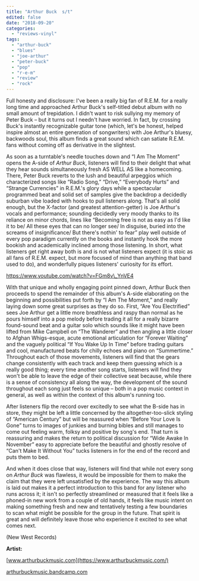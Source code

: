 ```yaml
---
title: "Arthur Buck  s/t"
edited: false
date: "2018-09-20"
categories:
  - "reviews-vinyl"
tags:
  - "arthur-buck"
  - "blues"
  - "joe-arthur"
  - "peter-buck"
  - "pop"
  - "r-e-m"
  - "review"
  - "rock"
---
```


Full honesty and disclosure: I've been a really big fan of R.E.M. for a really long time and approached Arthur Buck's self-titled debut album with no small amount of trepidation. I didn't want to risk sullying my memory of Peter Buck – but it turns out I needn't have worried. In fact, by crossing Buck's instantly recognizable guitar tone (which, let's be honest, helped inspire almost an entire generation of songwriters) with Joe Arthur's bluesy, backwoods soul, this album finds a great sound which can satiate R.E.M. fans without coming off as derivative in the slightest.

As soon as a turntable's needle touches down and “I Am The Moment” opens the A-side of _Arthur Buck_, listeners will find to their delight that what they hear sounds simultaneously fresh AS WELL AS like a homecoming. There, Peter Buck reverts to the lush and beautiful arpeggios which characterized songs like “Radio Song,” “Drive,” “Everybody Hurts” and “Strange Currencies” in R.E.M.'s glory days while a spectacular programmed beat and solid set of samples give the backdrop a decidedly suburban vibe loaded with hooks to pull listeners along. That's all solid enough, but the X-factor (and greatest attention-getter) is Joe Arthur's vocals and performance; sounding decidedly very moody thanks to its reliance on minor chords, lines like “Becoming free is not as easy as I'd like it to be/ All these eyes that can no longer see/ In disguise, buried into the screams of insignificance/ But there's nothin' to fear” play well outside of every pop paradigm currently on the books and instantly hook the more bookish and academically inclined among those listening. In short, what listeners get right away both is and is not what listeners expect (it is stoic as all fans of R.E.M. expect, but more focused of mind than anything that band used to do), and wonderfully piques listeners' curiosity for its effort.

https://www.youtube.com/watch?v=FGm8v\_YnVE4

With that unique and wholly engaging point pinned down, Arthur Buck then proceeds to spend the remainder of this album's A-side elaborating on the beginning and possibilities put forth by “I Am The Moment,” and really laying down some great surprises as they do so. First, “Are You Electrified” sees Joe Arthur get a little more breathless and raspy than normal as he pours himself into a pop melody before trading it all for a really bizarre found-sound beat and a guitar solo which sounds like it might have been lifted from Mike Campbell on “The Wanderer” and then angling a little closer to Afghan Whigs-esque, acute emotional articulation for “Forever Waiting” and the vaguely political “If You Wake Up In Time” before trading guitars and cool, manufactured beats for chilly echoes and piano on “Summertime.” Throughout each of those movements, listeners will find that the gears change consistently with each track and keep them guessing which is a really good thing; every time another song starts, listeners will find they won't be able to leave the edge of their collective seat because, while there is a sense of consistency all along the way, the development of the sound throughout each song just feels so unique – both in a pop music context in general, as well as within the context of this album's running too.

After listeners flip the record over excitedly to see what the B-side has in store, they might be left a little concerned by the altogether-too-slick styling of “American Century” but will be reassured when “Before Your Love Is Gone” turns to images of junkies and burning bibles and still manages to come out feeling warm, folksy and positive by song's end. That turn is reassuring and makes the return to political discussion for “Wide Awake In November” easy to appreciate before the beautiful and ghostly resolve of “Can't Make It Without You” tucks listeners in for the end of the record and puts them to bed.

And when it does close that way, listeners will find that while not every song on _Arthur Buck_ was flawless, it would be impossible for them to make the claim that they were left unsatisfied by the experience. The way this album is laid out makes it a perfect introduction to this band for any listener who runs across it; it isn't so perfectly streamlined or measured that it feels like a phoned-in new work from a couple of old hands, it feels like music intent on making something fresh and new and tentatively testing a few boundaries to scan what might be possible for the group in the future. That spirit is great and will definitely leave those who experience it excited to see what comes next.

(New West Records)

**Artist:**

[www.arthurbuckmusic.com](https://www.arthurbuckmusic.com/)

[arthurbuckmusic.bandcamp.com](https://arthurbuckmusic.bandcamp.com/)
